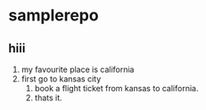 # samplerepo
hiii
---
1. my favourite place is california
2. first go to kansas city
    1. book a flight ticket from kansas to california.
    2. thats it.